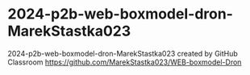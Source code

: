 # 2024-p2b-web-boxmodel-dron-MarekStastka023
2024-p2b-web-boxmodel-dron-MarekStastka023 created by GitHub Classroom
https://github.com/MarekStastka023/WEB-boxmodel-Dron
